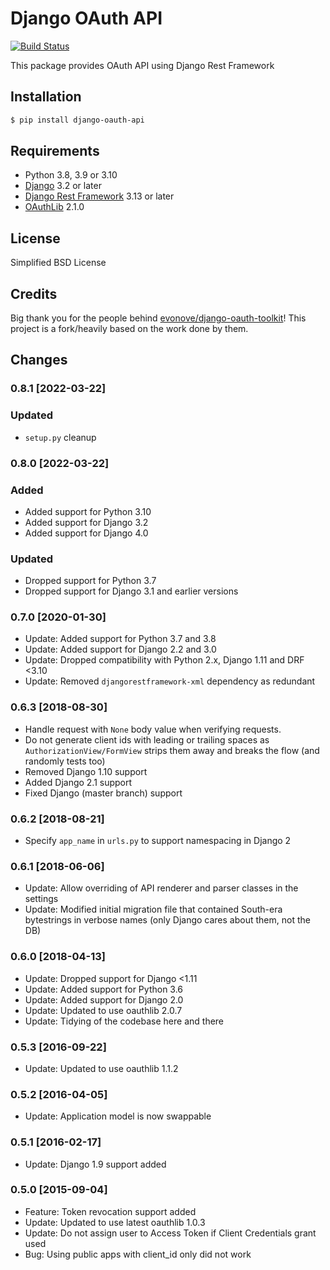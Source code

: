 Django OAuth API
================

[![Build Status](https://travis-ci.org/eofs/django-oauth-api.png?branch=master)](https://travis-ci.org/eofs/django-oauth-api)

This package provides OAuth API using Django Rest Framework

## Installation
```bash
$ pip install django-oauth-api
```

## Requirements
- Python 3.8, 3.9 or 3.10
- [Django](https://www.djangoproject.com/) 3.2 or later
- [Django Rest Framework](http://django-rest-framework.org/) 3.13 or later
- [OAuthLib](https://github.com/idan/oauthlib) 2.1.0

## License
Simplified BSD License

## Credits
Big thank you for the people behind [evonove/django-oauth-toolkit](https://github.com/evonove/django-oauth-toolkit)! This project is a fork/heavily based on the work done by them.

## Changes

### 0.8.1 [2022-03-22]

### Updated
- `setup.py` cleanup

### 0.8.0 [2022-03-22]

### Added
- Added support for Python 3.10
- Added support for Django 3.2
- Added support for Django 4.0

### Updated
- Dropped support for Python 3.7
- Dropped support for Django 3.1 and earlier versions

### 0.7.0 [2020-01-30] 

- Update: Added support for Python 3.7 and 3.8
- Update: Added support for Django 2.2 and 3.0
- Update: Dropped compatibility with Python 2.x, Django 1.11 and DRF <3.10
- Update: Removed `djangorestframework-xml` dependency as redundant

### 0.6.3 [2018-08-30]

- Handle request with `None` body value when verifying requests.
- Do not generate client ids with leading or trailing spaces as `AuthorizationView/FormView` strips them away and breaks the flow (and randomly tests too)
- Removed Django 1.10 support
- Added Django 2.1 support
- Fixed Django (master branch) support

### 0.6.2 [2018-08-21]

- Specify `app_name` in `urls.py` to support namespacing in Django 2

### 0.6.1 [2018-06-06]

- Update: Allow overriding of API renderer and parser classes in the settings
- Update: Modified initial migration file that contained South-era bytestrings in verbose names (only Django cares about them, not the DB)

### 0.6.0 [2018-04-13]

- Update: Dropped support for Django <1.11
- Update: Added support for Python 3.6
- Update: Added support for Django 2.0
- Update: Updated to use oauthlib 2.0.7
- Update: Tidying of the codebase here and there

### 0.5.3 [2016-09-22]

- Update: Updated to use oauthlib 1.1.2

### 0.5.2 [2016-04-05]

- Update: Application model is now swappable

### 0.5.1 [2016-02-17]

- Update: Django 1.9 support added

### 0.5.0 [2015-09-04]

- Feature: Token revocation support added
- Update: Updated to use latest oauthlib 1.0.3
- Update: Do not assign user to Access Token if Client Credentials grant used
- Bug: Using public apps with client_id only did not work
